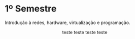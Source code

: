 # 1º Semestre
Introdução à redes, hardware, virtualização e programação.


<center>
  <p style="text-align: center;">teste teste teste teste</p>
</center>
